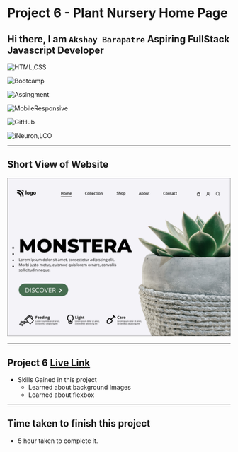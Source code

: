 # Project 6 - Plant Nursery Home Page

## Hi there, I am `Akshay Barapatre` Aspiring FullStack Javascript Developer   

![HTML,CSS](https://img.shields.io/badge/HTML-CSS-green)

![Bootcamp](https://img.shields.io/badge/Bootcampt-.-success)

![Assingment](https://img.shields.io/badge/Assingment-.-blueviolet)

![MobileResponsive](https://img.shields.io/badge/Mobile-Responsive-critical)

![GitHub](https://img.shields.io/badge/GIT-HUB-sucess)

![iNeuron,LCO](https://img.shields.io/badge/iNeuron-LCO-red)


---

## Short View of Website
![Desktop](./screenshot/06project.png)

---

 
## Project 6 [Live Link](https://plant-nursery-page.netlify.app/)

-   Skills Gained in this project
    -  Learned about background Images
    -  Learned about flexbox

---

## Time taken to finish this project

-   5 hour taken to complete it.


